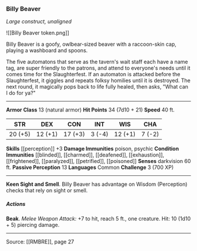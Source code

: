 ### Billy Beaver
_Large construct, unaligned_

![[Billy Beaver token.png]]

Billy Beaver is a goofy, owlbear-sized beaver with a raccoon-skin cap, playing a washboard and spoons.

The five automatons that serve as the tavern's wait staff each have a name tag, are super friendly to the patrons, and attend to everyone's needs until it comes time for the Slaughterfest. If an automaton is attacked before the Slaughterfest, it giggles and repeats folksy homilies until it is destroyed. The next round, it magically pops back to life fully healed, then asks, "What can I do for ya?"





---

**Armor Class** 13 (natural armor)
**Hit Points** 34 (7d10 + 21)
**Speed** 40 ft.

| STR     | DEX     | CON     | INT     | WIS     | CHA     |
|---------|---------|---------|---------|---------|---------|
| 20 (+5) | 12 (+1) | 17 (+3) | 3 (-4) | 12 (+1) | 7 (-2) |

**Skills** [[perception]] +3
**Damage Immunities** poison, psychic
**Condition Immunities** [[blinded]], [[charmed]], [[deafened]], [[exhaustion]], [[frightened]], [[paralyzed]], [[petrified]], [[poisoned]]
**Senses** darkvision 60 ft.
**Passive Perception** 13
**Languages** Common
**Challenge** 3 (700 XP)

---

**Keen Sight and Smell**. Billy Beaver has advantage on Wisdom (Perception) checks that rely on sight or smell.

##### Actions
**Beak**. _Melee Weapon Attack:_ +7 to hit, reach 5 ft., one creature. Hit: 10 (1d10 + 5) piercing damage.


---

Source: [[RMBRE]], page 27